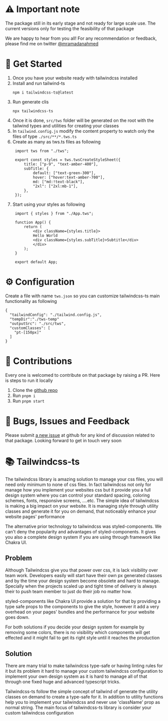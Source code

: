 # ⚠️ Important note
The package still in its early stage and not ready for large scale use. The current versions only for testing the feasibility of that package

We are happy to hear from you all! For any recommendation or feedback, please find me on twitter [@mramadanahmed](https://twitter.com/mramadanahmed)


# 🚀 Get Started
1. Once you have your website ready with tailwindcss installed
2. Install and run tailwind-ts 
   ```
   npm i tailwindcss-ts@latest
   ```
3. Run generate clis
   ```
   npx tailwindcss-ts
   ```
4. Once it is done, `src/tws` folder will be generated on the root with the tailwind types and utilities for creating your classes
5. In `tailwind.config.js` modify the content property to watch only the files of type `./src/**/*.tws.ts`
6. Create as many as tws.ts files as following
   ```
    import tws from "./tws";

    export const styles = tws.twsCreateStyleSheet({
        title: ["p-9", "text-amber-400"],
        subTitle: {
            default: ["text-green-300"],
            hover: ["hover:text-amber-700"],
            md: ["md:!text-black"],
            "2xl": ["2xl:mb-1"],
        },
    });

   ```
7. Start using your styles as following
   ```
    import { styles } from "./App.tws";

    function App() {
        return (
            <div className={styles.title}>
            Hello World
            <div className={styles.subTitle}>Subtitle</div>
            </div>
        );
    }

    export default App;
   ```


# ⚙️ Configuration
Create a file with name `tws.json` so you can customize tailwindcss-ts main functionality as following
```
{
  "tailwindConfig": "./tailwind.config.js",
  "tempDir":"./tws-temp"
  "outputSrc": "./src/tws",
  "customClasses": [
    "pt-[150px]"
  ]
}
```

# 🥷 Contributions
Every one is welcomed to contribute on that package by raising a PR. Here is steps to run it locally
1. Clone the [github repo](https://github.com/mramadanahmed/tailwindcss-ts)
2. Run `pnpm i`
3. Run `pnpm start`
   

# 🧵 Bugs, Issues and Feedback
Please submit [a new issue](https://github.com/mramadanahmed/tailwindcss-ts/issues/new) at github for any kind of discussion related to that package. Looking forward to get in touch very soon


# 📚 Tailwindcss-ts

The tailwindcss library is amazing solution to manage your css files, you will need only minimum to none of css files. In fact tailwindcss not only for manage how you implement your websites css but it provide you a full design system where you can control your standard spacing, coloring schemes, fonts, responsive screens, ....etc. The simple idea of tailwindcss is making a big impact on your website. It is managing style through utility classes and generate it for you on demand, that noticeably enhance your website pages' performance

The alternative prior technology to tailwindcss was styled-components. We can't deny the popularity and advantages of styled-components. It gives you also a complete design system if you are using through framework like Chakra UI. 

## Problem
Although Tailwindcss give you that power over css, it is lack visibility over team work. Developers easily will start have their own px generated classes and by the time your design system become obsolete and hard to manage. Specially when the projects scaled up and tight time of delivery is always their to push team member to just do their job no matter how. 

styled-components like Chakra UI provide a solution for that by providing a type safe props to the components to give the style, however it add a very overhead on your pages' bundles and the performance for your website goes down. 

For both solutions if you decide your design system for example by removing some colors, there is no visibility which components will get effected and it might fail to get its right style until it reaches the production

## Solution
There are many trial to make tailwindcss type-safe or having linting rules for it but its problem it hard to manage your custom tailwindcss configuration to implement your own design system as it is hard to manage all of that through one fixed huge and advanced typescript tricks. 

Tailwindcss-ts follow the simple concept of tailwind of generate the utility classes on demand to create a type-safe for it. In addition to utility functions help you to implement your tailwindcss and never use 'className' prop as normal string. The main focus of tailwindcss-ts library is consider your custom tailwindcss configuration
